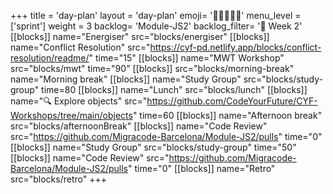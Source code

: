+++
title = 'day-plan'
layout = 'day-plan'
emoji= '🧑🏽‍🤝‍🧑🏽'
menu_level = ['sprint']
weight = 3
backlog= 'Module-JS2'
backlog_filter= '📅 Week 2'
[[blocks]]
name="Energiser"
src="blocks/energiser"
[[blocks]]
name="Conflict Resolution"
src="https://cyf-pd.netlify.app/blocks/conflict-resolution/readme/"
time="15"
[[blocks]]
name="MWT Workshop"
src="blocks/mwt"
time="90"
[[blocks]]
src="blocks/morning-break"
name="Morning break"
[[blocks]]
name="Study Group"
src="blocks/study-group"
time=80
[[blocks]]
name="Lunch"
src="blocks/lunch"
[[blocks]]
name="🔍 Explore objects"
src="https://github.com/CodeYourFuture/CYF-Workshops/tree/main/objects"
time=60
[[blocks]]
name="Afternoon break"
src="blocks/afternoonBreak"
[[blocks]]
name="Code Review"
src="https://github.com/Migracode-Barcelona/Module-JS2/pulls"
time="0"
[[blocks]]
name="Study Group"
src="blocks/study-group"
time="50"
[[blocks]]
name="Code Review"
src="https://github.com/Migracode-Barcelona/Module-JS2/pulls"
time="0"
[[blocks]]
name="Retro"
src="blocks/retro"
+++
